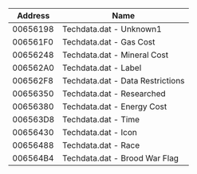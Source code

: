 | Address  | Name                                        |
|----------|---------------------------------------------|
| 00656198 | Techdata.dat - Unknown1                     |
| 006561F0 | Techdata.dat - Gas Cost                     |
| 00656248 | Techdata.dat - Mineral Cost                 |
| 006562A0 | Techdata.dat - Label                        |
| 006562F8 | Techdata.dat - Data Restrictions            |
| 00656350 | Techdata.dat - Researched                   |
| 00656380 | Techdata.dat - Energy Cost                  |
| 006563D8 | Techdata.dat - Time                         |
| 00656430 | Techdata.dat - Icon                         |
| 00656488 | Techdata.dat - Race                         |
| 006564B4 | Techdata.dat - Brood War Flag               |
